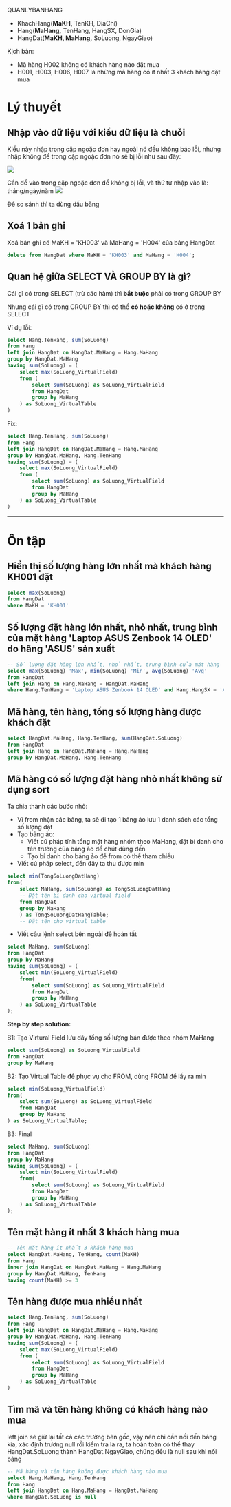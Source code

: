 QUANLYBANHANG
- KhachHang(**MaKH,** TenKH, DiaChi)
- Hang(**MaHang,** TenHang, HangSX, DonGia)
- HangDat(**MaKH, MaHang,** SoLuong, NgayGiao)


Kịch bản:
- Mã hàng H002 không có khách hàng nào đặt mua
- H001, H003, H006, H007 là những mã hàng có ít nhất 3 khách hàng đặt mua

# Lý thuyết
## Nhập vào dữ liệu với kiểu dữ liệu là chuỗi
Kiểu này nhập trong cặp ngoặc đơn hay ngoài nó đều không báo lỗi, nhưng nhập không để trong cặp ngoặc đơn nó sẽ bị lỗi như sau đây:

![](imgs/problem_input_datetime.png)

Cần để vào trong cặp ngoặc đơn để không bị lỗi, và thứ tự nhập vào là: tháng/ngày/năm
![](imgs/fix_problem_input_datetime.png)

Để so sánh thì ta dùng dấu bằng

## Xoá 1 bản ghi
Xoá bản ghi có MaKH = 'KH003' và MaHang = 'H004' của bảng HangDat
```sql
delete from HangDat where MaKH = 'KH003' and MaHang = 'H004';
```

## Quan hệ giữa SELECT VÀ GROUP BY là gì?
Cái gì có trong SELECT (trừ các hàm) thì **bắt buộc** phải có trong GROUP BY

Nhưng cái gì có trong GROUP BY thì có thể **có hoặc không** có ở trong SELECT

Ví dụ lỗi:
```sql
select Hang.TenHang, sum(SoLuong)
from Hang
left join HangDat on HangDat.MaHang = Hang.MaHang
group by HangDat.MaHang
having sum(SoLuong) = (
	select max(SoLuong_VirtualField) 
	from (
		select sum(SoLuong) as SoLuong_VirtualField
		from HangDat
		group by MaHang
	) as SoLuong_VirtualTable
)
```

Fix:
```sql
select Hang.TenHang, sum(SoLuong)
from Hang
left join HangDat on HangDat.MaHang = Hang.MaHang
group by HangDat.MaHang, Hang.TenHang
having sum(SoLuong) = (
	select max(SoLuong_VirtualField) 
	from (
		select sum(SoLuong) as SoLuong_VirtualField
		from HangDat
		group by MaHang
	) as SoLuong_VirtualTable
)
```





---
# Ôn tập
## Hiển thị số lượng hàng lớn nhất mà khách hàng KH001 đặt
```sql
select max(SoLuong)
from HangDat
where MaKH = 'KH001'
```

## Số lượng đặt hàng lớn nhất, nhỏ nhất, trung bình của mặt hàng 'Laptop ASUS Zenbook 14 OLED' do hãng 'ASUS' sản xuất
```sql
-- Số lượng đặt hàng lớn nhất, nhỏ nhất, trung bình của mặt hàng 'Laptop ASUS Zenbook 14 OLED' do hãng 'ASUS' sản xuất
select max(SoLuong) 'Max', min(SoLuong) 'Min', avg(SoLuong) 'Avg'
from HangDat
left join Hang on Hang.MaHang = HangDat.MaHang
where Hang.TenHang = 'Laptop ASUS Zenbook 14 OLED' and Hang.HangSX = 'ASUS'
```

## Mã hàng, tên hàng, tổng số lượng hàng được khách đặt
```sql
select HangDat.MaHang, Hang.TenHang, sum(HangDat.SoLuong)
from HangDat
left join Hang on HangDat.MaHang = Hang.MaHang
group by HangDat.MaHang, Hang.TenHang
```


## Mã hàng có số lượng đặt hàng nhỏ nhất không sử dụng sort

Ta chia thành các bước nhỏ:
- Vì from nhận các bảng, ta sẽ đi tạo 1 bảng ảo lưu 1 danh sách các tổng số lượng đặt
- Tạo bảng ảo:
  - Viết cú pháp tính tổng mặt hàng nhóm theo MaHang, đặt bí danh cho tên trường của bảng ảo để chút dùng đến
  - Tạo bí danh cho bảng ảo để from có thể tham chiếu
- Viết cú pháp select, đến đây ta thu được min
```sql
select min(TongSoLuongDatHang) 
from(
	select MaHang, sum(SoLuong) as TongSoLuongDatHang
    -- Đặt tên bí danh cho virtual field
	from HangDat
	group by MaHang
	) as TongSoLuongDatHangTable;
    -- Đặt tên cho virtual table
```
- Viết câu lệnh select bên ngoài để hoàn tất 
```sql
select MaHang, sum(SoLuong)
from HangDat
group by MaHang
having sum(SoLuong) = (
	select min(SoLuong_VirtualField) 
	from(
		select sum(SoLuong) as SoLuong_VirtualField
		from HangDat
		group by MaHang
	) as SoLuong_VirtualTable
);
```

**Step by step solution:**

B1: Tạo Virtural Field lưu dãy tổng số lượng bán được theo nhóm MaHang
```sql
select sum(SoLuong) as SoLuong_VirtualField
from HangDat
group by MaHang
```

B2: Tạo Virtual Table để phục vụ cho FROM, dùng FROM để lấy ra min
```sql
select min(SoLuong_VirtualField) 
from(
	select sum(SoLuong) as SoLuong_VirtualField
	from HangDat
	group by MaHang
) as SoLuong_VirtualTable;
```

B3: Final
```sql
select MaHang, sum(SoLuong)
from HangDat
group by MaHang
having sum(SoLuong) = (
	select min(SoLuong_VirtualField) 
	from(
		select sum(SoLuong) as SoLuong_VirtualField
		from HangDat
		group by MaHang
	) as SoLuong_VirtualTable
);
```

## Tên mặt hàng ít nhất 3 khách hàng mua
```sql
-- Tên mặt hàng ít nhất 3 khách hàng mua
select HangDat.MaHang, TenHang, count(MaKH)
from Hang
inner join HangDat on HangDat.MaHang = Hang.MaHang
group by HangDat.MaHang, TenHang
having count(MaKH) >= 3
```


## Tên hàng được mua nhiều nhất
```sql
select Hang.TenHang, sum(SoLuong)
from Hang
left join HangDat on HangDat.MaHang = Hang.MaHang
group by HangDat.MaHang, Hang.TenHang
having sum(SoLuong) = (
	select max(SoLuong_VirtualField) 
	from (
		select sum(SoLuong) as SoLuong_VirtualField
		from HangDat
		group by MaHang
	) as SoLuong_VirtualTable
)
```

## Tìm mã và tên hàng không có khách hàng nào mua
left join sẽ giữ lại tất cả các trường bên gốc, vậy nên chỉ cần nối đến bảng kia, xác định trường null rồi kiểm tra là ra, ta hoàn toàn có thể thay HangDat.SoLuong thành HangDat.NgayGiao, chúng đều là null sau khi nối bảng
```sql
-- Mã hàng và tên hàng không được khách hàng nào mua
select Hang.MaHang, Hang.TenHang
from Hang
left join HangDat on Hang.MaHang = HangDat.MaHang
where HangDat.SoLuong is null
```